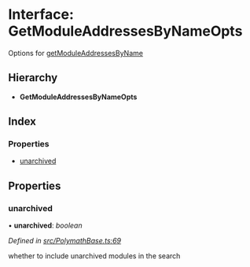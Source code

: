 # Interface: GetModuleAddressesByNameOpts

Options for [getModuleAddressesByName](../classes/_polymathbase_.polymathbase.md#getmoduleaddressesbyname)

## Hierarchy

* **GetModuleAddressesByNameOpts**

## Index

### Properties

* [unarchived](_polymathbase_.getmoduleaddressesbynameopts.md#unarchived)

## Properties

###  unarchived

• **unarchived**: *boolean*

*Defined in [src/PolymathBase.ts:69](https://github.com/PolymathNetwork/polymath-sdk/blob/ade5412/src/PolymathBase.ts#L69)*

whether to include unarchived modules in the search

